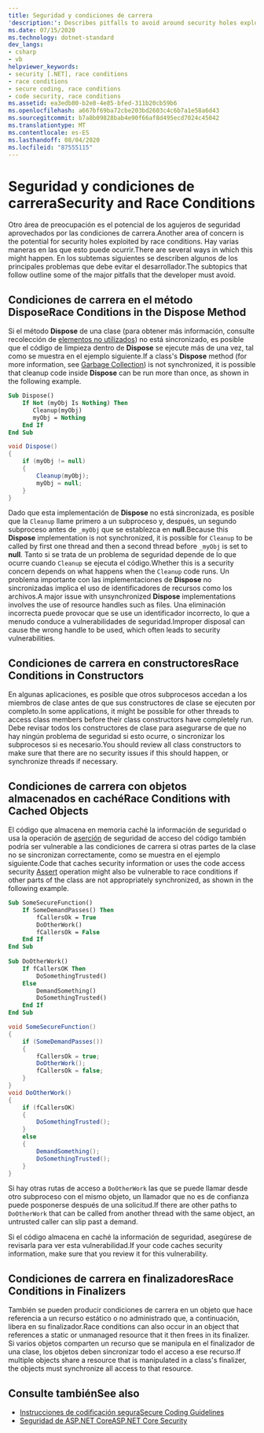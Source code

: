 ```yaml
---
title: Seguridad y condiciones de carrera
'description:': Describes pitfalls to avoid around security holes exploited by race conditions, including dispose methods, constructors, cached objects, and finalizers.
ms.date: 07/15/2020
ms.technology: dotnet-standard
dev_langs:
- csharp
- vb
helpviewer_keywords:
- security [.NET], race conditions
- race conditions
- secure coding, race conditions
- code security, race conditions
ms.assetid: ea3edb80-b2e8-4e85-bfed-311b20cb59b6
ms.openlocfilehash: a667bf69ba72cbe203bd2603c4c6b7a1e58a6d43
ms.sourcegitcommit: b7a8b09828bab4e90f66af8d495ecd7024c45042
ms.translationtype: MT
ms.contentlocale: es-ES
ms.lasthandoff: 08/04/2020
ms.locfileid: "87555115"
---
```

# <a name="security-and-race-conditions"></a><span data-ttu-id="cda0c-102">Seguridad y condiciones de carrera</span><span class="sxs-lookup"><span data-stu-id="cda0c-102">Security and Race Conditions</span></span>

<span data-ttu-id="cda0c-103">Otro área de preocupación es el potencial de los agujeros de seguridad aprovechados por las condiciones de carrera.</span><span class="sxs-lookup"><span data-stu-id="cda0c-103">Another area of concern is the potential for security holes exploited by race conditions.</span></span> <span data-ttu-id="cda0c-104">Hay varias maneras en las que esto puede ocurrir.</span><span class="sxs-lookup"><span data-stu-id="cda0c-104">There are several ways in which this might happen.</span></span> <span data-ttu-id="cda0c-105">En los subtemas siguientes se describen algunos de los principales problemas que debe evitar el desarrollador.</span><span class="sxs-lookup"><span data-stu-id="cda0c-105">The subtopics that follow outline some of the major pitfalls that the developer must avoid.</span></span>  
  
## <a name="race-conditions-in-the-dispose-method"></a><span data-ttu-id="cda0c-106">Condiciones de carrera en el método Dispose</span><span class="sxs-lookup"><span data-stu-id="cda0c-106">Race Conditions in the Dispose Method</span></span>  

<span data-ttu-id="cda0c-107">Si el método **Dispose** de una clase (para obtener más información, consulte recolección de [elementos no utilizados](../garbage-collection/index.md)) no está sincronizado, es posible que el código de limpieza dentro de **Dispose** se ejecute más de una vez, tal como se muestra en el ejemplo siguiente.</span><span class="sxs-lookup"><span data-stu-id="cda0c-107">If a class's **Dispose** method (for more information, see [Garbage Collection](../garbage-collection/index.md)) is not synchronized, it is possible that cleanup code inside **Dispose** can be run more than once, as shown in the following example.</span></span>  
  
```vb  
Sub Dispose()  
    If Not (myObj Is Nothing) Then  
       Cleanup(myObj)  
       myObj = Nothing  
    End If  
End Sub  
```  
  
```csharp  
void Dispose()
{  
    if (myObj != null)
    {  
        Cleanup(myObj);  
        myObj = null;  
    }  
}  
```  
  
<span data-ttu-id="cda0c-108">Dado que esta implementación de **Dispose** no está sincronizada, es posible que la `Cleanup` llame primero a un subproceso y, después, un segundo subproceso antes de `_myObj` que se establezca en **null**.</span><span class="sxs-lookup"><span data-stu-id="cda0c-108">Because this **Dispose** implementation is not synchronized, it is possible for `Cleanup` to be called by first one thread and then a second thread before `_myObj` is set to **null**.</span></span> <span data-ttu-id="cda0c-109">Tanto si se trata de un problema de seguridad depende de lo que ocurre cuando `Cleanup` se ejecuta el código.</span><span class="sxs-lookup"><span data-stu-id="cda0c-109">Whether this is a security concern depends on what happens when the `Cleanup` code runs.</span></span> <span data-ttu-id="cda0c-110">Un problema importante con las implementaciones de **Dispose** no sincronizadas implica el uso de identificadores de recursos como los archivos.</span><span class="sxs-lookup"><span data-stu-id="cda0c-110">A major issue with unsynchronized **Dispose** implementations involves the use of resource handles such as files.</span></span> <span data-ttu-id="cda0c-111">Una eliminación incorrecta puede provocar que se use un identificador incorrecto, lo que a menudo conduce a vulnerabilidades de seguridad.</span><span class="sxs-lookup"><span data-stu-id="cda0c-111">Improper disposal can cause the wrong handle to be used, which often leads to security vulnerabilities.</span></span>  
  
## <a name="race-conditions-in-constructors"></a><span data-ttu-id="cda0c-112">Condiciones de carrera en constructores</span><span class="sxs-lookup"><span data-stu-id="cda0c-112">Race Conditions in Constructors</span></span>

<span data-ttu-id="cda0c-113">En algunas aplicaciones, es posible que otros subprocesos accedan a los miembros de clase antes de que sus constructores de clase se ejecuten por completo.</span><span class="sxs-lookup"><span data-stu-id="cda0c-113">In some applications, it might be possible for other threads to access class members before their class constructors have completely run.</span></span> <span data-ttu-id="cda0c-114">Debe revisar todos los constructores de clase para asegurarse de que no hay ningún problema de seguridad si esto ocurre, o sincronizar los subprocesos si es necesario.</span><span class="sxs-lookup"><span data-stu-id="cda0c-114">You should review all class constructors to make sure that there are no security issues if this should happen, or synchronize threads if necessary.</span></span>  
  
## <a name="race-conditions-with-cached-objects"></a><span data-ttu-id="cda0c-115">Condiciones de carrera con objetos almacenados en caché</span><span class="sxs-lookup"><span data-stu-id="cda0c-115">Race Conditions with Cached Objects</span></span>  

<span data-ttu-id="cda0c-116">El código que almacena en memoria caché la información de seguridad o usa la operación de [aserción](../../framework/misc/using-the-assert-method.md) de seguridad de acceso del código también podría ser vulnerable a las condiciones de carrera si otras partes de la clase no se sincronizan correctamente, como se muestra en el ejemplo siguiente.</span><span class="sxs-lookup"><span data-stu-id="cda0c-116">Code that caches security information or uses the code access security [Assert](../../framework/misc/using-the-assert-method.md) operation might also be vulnerable to race conditions if other parts of the class are not appropriately synchronized, as shown in the following example.</span></span>  
  
```vb  
Sub SomeSecureFunction()  
    If SomeDemandPasses() Then  
        fCallersOk = True  
        DoOtherWork()  
        fCallersOk = False  
    End If  
End Sub  
  
Sub DoOtherWork()  
    If fCallersOK Then  
        DoSomethingTrusted()  
    Else  
        DemandSomething()  
        DoSomethingTrusted()  
    End If  
End Sub  
```  
  
```csharp  
void SomeSecureFunction()
{  
    if (SomeDemandPasses())
    {  
        fCallersOk = true;  
        DoOtherWork();  
        fCallersOk = false;  
    }  
}  
void DoOtherWork()
{  
    if (fCallersOK)
    {  
        DoSomethingTrusted();  
    }  
    else
    {  
        DemandSomething();  
        DoSomethingTrusted();  
    }  
}  
```  
  
<span data-ttu-id="cda0c-117">Si hay otras rutas de acceso a `DoOtherWork` las que se puede llamar desde otro subproceso con el mismo objeto, un llamador que no es de confianza puede posponerse después de una solicitud.</span><span class="sxs-lookup"><span data-stu-id="cda0c-117">If there are other paths to `DoOtherWork` that can be called from another thread with the same object, an untrusted caller can slip past a demand.</span></span>  
  
<span data-ttu-id="cda0c-118">Si el código almacena en caché la información de seguridad, asegúrese de revisarla para ver esta vulnerabilidad.</span><span class="sxs-lookup"><span data-stu-id="cda0c-118">If your code caches security information, make sure that you review it for this vulnerability.</span></span>  
  
## <a name="race-conditions-in-finalizers"></a><span data-ttu-id="cda0c-119">Condiciones de carrera en finalizadores</span><span class="sxs-lookup"><span data-stu-id="cda0c-119">Race Conditions in Finalizers</span></span>  

<span data-ttu-id="cda0c-120">También se pueden producir condiciones de carrera en un objeto que hace referencia a un recurso estático o no administrado que, a continuación, libera en su finalizador.</span><span class="sxs-lookup"><span data-stu-id="cda0c-120">Race conditions can also occur in an object that references a static or unmanaged resource that it then frees in its finalizer.</span></span> <span data-ttu-id="cda0c-121">Si varios objetos comparten un recurso que se manipula en el finalizador de una clase, los objetos deben sincronizar todo el acceso a ese recurso.</span><span class="sxs-lookup"><span data-stu-id="cda0c-121">If multiple objects share a resource that is manipulated in a class's finalizer, the objects must synchronize all access to that resource.</span></span>  
  
## <a name="see-also"></a><span data-ttu-id="cda0c-122">Consulte también</span><span class="sxs-lookup"><span data-stu-id="cda0c-122">See also</span></span>

- [<span data-ttu-id="cda0c-123">Instrucciones de codificación segura</span><span class="sxs-lookup"><span data-stu-id="cda0c-123">Secure Coding Guidelines</span></span>](secure-coding-guidelines.md)
- [<span data-ttu-id="cda0c-124">Seguridad de ASP.NET Core</span><span class="sxs-lookup"><span data-stu-id="cda0c-124">ASP.NET Core Security</span></span>](/aspnet/core/security/)
